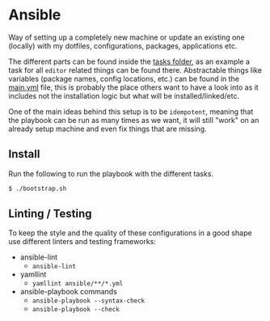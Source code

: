 # Ansible

Way of setting up a completely new machine or update an existing one (locally) with my dotfiles, configurations, packages, applications etc.

The different parts can be found inside the [tasks folder](./roles/install/tasks), as an example a task for all `editor` related things can be found there.
Abstractable things like variables (package names, config locations, etc.) can be found in the [main.yml](./roles/install/defaults/main.yml) file, this is probably the place others want to have a look into as it includes not the installation logic but what will be installed/linked/etc.

One of the main ideas behind this setup is to be `idempotent`, meaning that the playbook can be run as many times as we want, it will still "work" on an already setup machine and even fix things that are missing.


## Install

Run the following to run the playbook with the different tasks.

```bash
$ ./bootstrap.sh
```


## Linting / Testing

To keep the style and the quality of these configurations in a good shape use different linters and testing frameworks:

* ansible-lint
  * `ansible-lint`
* yamllint
  * `yamllint ansible/**/*.yml`
* ansible-playbook commands
  * `ansible-playbook --syntax-check`
  * `ansible-playbook --check`
